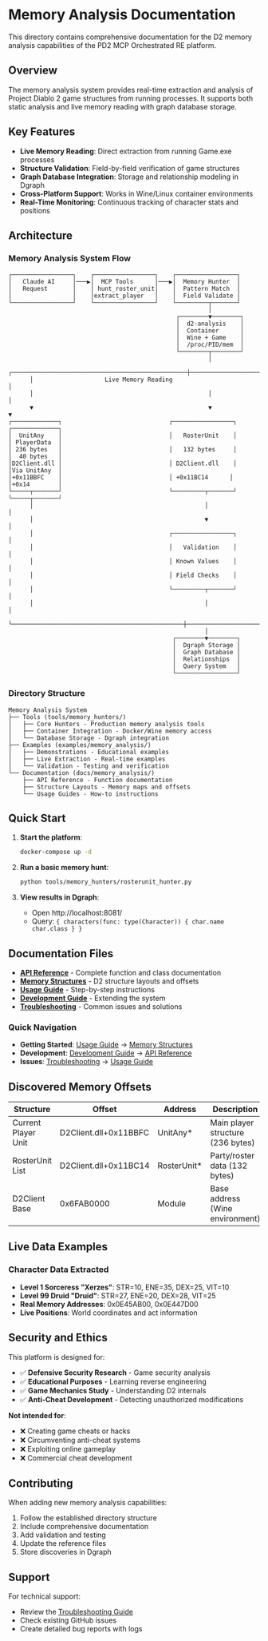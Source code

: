 # Memory Analysis Documentation

This directory contains comprehensive documentation for the D2 memory analysis capabilities of the PD2 MCP Orchestrated RE platform.

## Overview

The memory analysis system provides real-time extraction and analysis of Project Diablo 2 game structures from running processes. It supports both static analysis and live memory reading with graph database storage.

## Key Features

- **Live Memory Reading**: Direct extraction from running Game.exe processes
- **Structure Validation**: Field-by-field verification of game structures  
- **Graph Database Integration**: Storage and relationship modeling in Dgraph
- **Cross-Platform Support**: Works in Wine/Linux container environments
- **Real-Time Monitoring**: Continuous tracking of character stats and positions

## Architecture

### Memory Analysis System Flow
```
┌─────────────────┐    ┌─────────────────┐    ┌─────────────────┐
│   Claude AI     │───▶│  MCP Tools      │───▶│  Memory Hunter  │
│   Request       │    │ hunt_roster_unit│    │  Pattern Match  │
│                 │    │extract_player   │    │  Field Validate │
└─────────────────┘    └─────────────────┘    └─────────┬───────┘
                                                        │
                                               ┌────────▼────────┐
                                               │  d2-analysis    │
                                               │  Container      │
                                               │  Wine + Game    │
                                               │  /proc/PID/mem  │
                                               └────────┬────────┘
                                                        │
      ┌─────────────────────────────────────────────────┼─────────────────────────────────────────────────┐
      │                    Live Memory Reading                                                              │
      │                                                 │                                                 │
      ▼                                                 ▼                                                 ▼
┌─────────────┐                              ┌─────────────────┐                              ┌─────────────┐
│  UnitAny    │                              │   RosterUnit    │                              │ PlayerData  │
│ 236 bytes   │                              │   132 bytes     │                              │  40 bytes   │
│D2Client.dll │                              │ D2Client.dll    │                              │Via UnitAny  │
│+0x11BBFC    │                              │ +0x11BC14      │                              │+0x14        │
└─────┬───────┘                              └─────────┬───────┘                              └─────┬───────┘
      │                                                │                                              │
      │                                                ▼                                              │
      │                                      ┌─────────────────┐                                     │
      │                                      │   Validation    │                                     │
      │                                      │ Known Values    │                                     │
      │                                      │ Field Checks    │                                     │
      │                                      └─────────┬───────┘                                     │
      │                                                │                                              │
      └────────────────────────────────────────────────┼──────────────────────────────────────────────┘
                                                       │
                                              ┌────────▼────────┐
                                              │  Dgraph Storage │
                                              │  Graph Database │
                                              │  Relationships  │
                                              │  Query System   │
                                              └─────────────────┘
```

### Directory Structure
```
Memory Analysis System
├── Tools (tools/memory_hunters/)
│   ├── Core Hunters - Production memory analysis tools
│   ├── Container Integration - Docker/Wine memory access
│   └── Database Storage - Dgraph integration
├── Examples (examples/memory_analysis/)
│   ├── Demonstrations - Educational examples
│   ├── Live Extraction - Real-time examples
│   └── Validation - Testing and verification
└── Documentation (docs/memory_analysis/)
    ├── API Reference - Function documentation
    ├── Structure Layouts - Memory maps and offsets
    └── Usage Guides - How-to instructions
```

## Quick Start

1. **Start the platform**:
   ```bash
   docker-compose up -d
   ```

2. **Run a basic memory hunt**:
   ```bash
   python tools/memory_hunters/rosterunit_hunter.py
   ```

3. **View results in Dgraph**:
   - Open http://localhost:8081/ 
   - Query: `{ characters(func: type(Character)) { char.name char.class } }`

## Documentation Files

- [**API Reference**](api_reference.md) - Complete function and class documentation
- [**Memory Structures**](memory_structures.md) - D2 structure layouts and offsets  
- [**Usage Guide**](usage_guide.md) - Step-by-step instructions
- [**Development Guide**](development_guide.md) - Extending the system
- [**Troubleshooting**](troubleshooting.md) - Common issues and solutions

### Quick Navigation

- **Getting Started**: [Usage Guide](usage_guide.md) → [Memory Structures](memory_structures.md)
- **Development**: [Development Guide](development_guide.md) → [API Reference](api_reference.md)
- **Issues**: [Troubleshooting](troubleshooting.md) → [Usage Guide](usage_guide.md)

## Discovered Memory Offsets

| Structure | Offset | Address | Description |
|-----------|---------|---------|-------------|
| Current Player Unit | D2Client.dll+0x11BBFC | UnitAny* | Main player structure (236 bytes) |
| RosterUnit List | D2Client.dll+0x11BC14 | RosterUnit* | Party/roster data (132 bytes) |
| D2Client Base | 0x6FAB0000 | Module | Base address (Wine environment) |

## Live Data Examples

### Character Data Extracted
- **Level 1 Sorceress "Xerzes"**: STR=10, ENE=35, DEX=25, VIT=10
- **Level 99 Druid "Druid"**: STR=27, ENE=20, DEX=28, VIT=25
- **Real Memory Addresses**: 0x0E45AB00, 0x0E447D00
- **Live Positions**: World coordinates and act information

## Security and Ethics

This platform is designed for:
- ✅ **Defensive Security Research** - Game security analysis
- ✅ **Educational Purposes** - Learning reverse engineering
- ✅ **Game Mechanics Study** - Understanding D2 internals
- ✅ **Anti-Cheat Development** - Detecting unauthorized modifications

**Not intended for**:
- ❌ Creating game cheats or hacks
- ❌ Circumventing anti-cheat systems
- ❌ Exploiting online gameplay
- ❌ Commercial cheat development

## Contributing

When adding new memory analysis capabilities:

1. Follow the established directory structure
2. Include comprehensive documentation
3. Add validation and testing
4. Update the reference files
5. Store discoveries in Dgraph

## Support

For technical support:
- Review the [Troubleshooting Guide](troubleshooting.md)
- Check existing GitHub issues
- Create detailed bug reports with logs